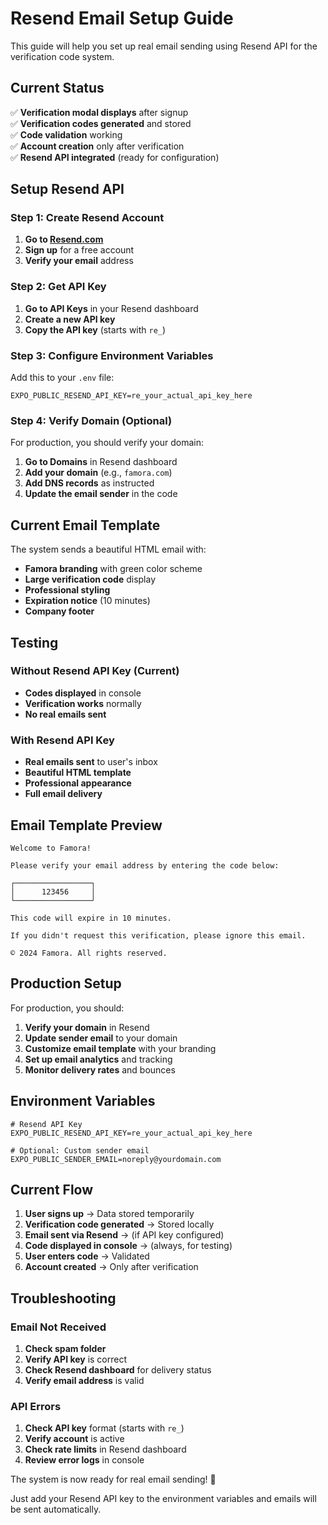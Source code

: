 # Resend Email Setup Guide

This guide will help you set up real email sending using Resend API for the verification code system.

## Current Status

✅ **Verification modal displays** after signup  
✅ **Verification codes generated** and stored  
✅ **Code validation** working  
✅ **Account creation** only after verification  
✅ **Resend API integrated** (ready for configuration)

## Setup Resend API

### Step 1: Create Resend Account

1. **Go to [Resend.com](https://resend.com)**
2. **Sign up** for a free account
3. **Verify your email** address

### Step 2: Get API Key

1. **Go to API Keys** in your Resend dashboard
2. **Create a new API key**
3. **Copy the API key** (starts with `re_`)

### Step 3: Configure Environment Variables

Add this to your `.env` file:

```env
EXPO_PUBLIC_RESEND_API_KEY=re_your_actual_api_key_here
```

### Step 4: Verify Domain (Optional)

For production, you should verify your domain:

1. **Go to Domains** in Resend dashboard
2. **Add your domain** (e.g., `famora.com`)
3. **Add DNS records** as instructed
4. **Update the email sender** in the code

## Current Email Template

The system sends a beautiful HTML email with:

- **Famora branding** with green color scheme
- **Large verification code** display
- **Professional styling**
- **Expiration notice** (10 minutes)
- **Company footer**

## Testing

### Without Resend API Key (Current)
- **Codes displayed** in console
- **Verification works** normally
- **No real emails sent**

### With Resend API Key
- **Real emails sent** to user's inbox
- **Beautiful HTML template**
- **Professional appearance**
- **Full email delivery**

## Email Template Preview

```
Welcome to Famora!

Please verify your email address by entering the code below:

┌─────────────────┐
│      123456     │
└─────────────────┘

This code will expire in 10 minutes.

If you didn't request this verification, please ignore this email.

© 2024 Famora. All rights reserved.
```

## Production Setup

For production, you should:

1. **Verify your domain** in Resend
2. **Update sender email** to your domain
3. **Customize email template** with your branding
4. **Set up email analytics** and tracking
5. **Monitor delivery rates** and bounces

## Environment Variables

```env
# Resend API Key
EXPO_PUBLIC_RESEND_API_KEY=re_your_actual_api_key_here

# Optional: Custom sender email
EXPO_PUBLIC_SENDER_EMAIL=noreply@yourdomain.com
```

## Current Flow

1. **User signs up** → Data stored temporarily
2. **Verification code generated** → Stored locally
3. **Email sent via Resend** → (if API key configured)
4. **Code displayed in console** → (always, for testing)
5. **User enters code** → Validated
6. **Account created** → Only after verification

## Troubleshooting

### Email Not Received
1. **Check spam folder**
2. **Verify API key** is correct
3. **Check Resend dashboard** for delivery status
4. **Verify email address** is valid

### API Errors
1. **Check API key** format (starts with `re_`)
2. **Verify account** is active
3. **Check rate limits** in Resend dashboard
4. **Review error logs** in console

The system is now ready for real email sending! 🚀

Just add your Resend API key to the environment variables and emails will be sent automatically.

